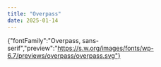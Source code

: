 ```yaml
---
title: "Overpass"
date: 2025-01-14
---
```


{"fontFamily":"Overpass, sans-serif","preview":"https://s.w.org/images/fonts/wp-6.7/previews/overpass/overpass.svg"}

